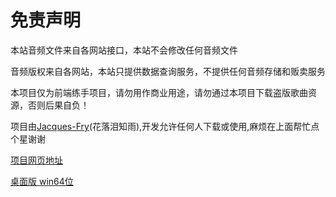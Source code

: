 # 免责声明
本站音频文件来自各网站接口，本站不会修改任何音频文件

音频版权来自各网站，本站只提供数据查询服务，不提供任何音频存储和贩卖服务

本项目仅为前端练手项目，请勿用作商业用途，请勿通过本项目下载盗版歌曲资源，否则后果自负！

项目由[Jacques-Fry](https://github.com/Jacques-Fry)(花落泪知雨),开发允许任何人下载或使用,麻烦在上面帮忙点个星谢谢

[项目网页地址](http://6s.net579.com:24630/)  

[桌面版 win64位](http://6s.net579.com:24630/file/zip/JacquesFry'Music.zip)
